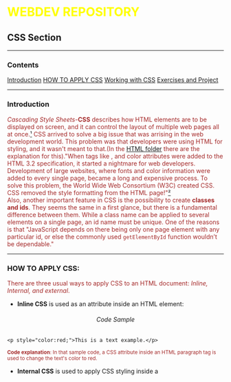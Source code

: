 # WEBDEV REPOSITORY

<h2>CSS Section</h2>

---

<h3>Contents</h3>

<a href="#intro">Introduction</a>
<a href="#HWA">HOW TO APPLY CSS</a>
<a href="#working">Working with CSS</a>
<a href="#exe">Exercises and Project</a>

---

<a name="intro"><h3>Introduction</h3></a>

*Cascading Style Sheets*-**CSS** describes how HTML elements are to be displayed on screen, and it can control the layout of multiple web pages all at once.<a href="#biblio">¹</a> CSS arrived to solve a big issue that was arrising in the web development world. This problem was that developers were using HTML for styling, and it wasn't meant to that.(In the [HTML folder](https://github.com/ItaloSSilva19/webdev/tree/master/HTML) there are the explanation for this)."When tags like <font>, and color attributes were added to the HTML 3.2 specification, it started a nightmare for web developers. Development of large websites, where fonts and color information were added to every single page, became a long and expensive process. To solve this problem, the World Wide Web Consortium (W3C) created CSS. CSS removed the style formatting from the HTML page!"<a href="#biblio">²</a>   
Also, another important feature in CSS is the possibility to create **classes and ids**. They seems the same in a first glance, but there is a fundamental difference between them. While a class name can be applied to several elements on a single page, an id name must be unique. One of the reasons is that "JavaScript depends on there being only one page element with any particular id, or else the commonly used `getElementById` function wouldn’t be dependable."
  
---

<a name="HWA"><h3>HOW TO APPLY CSS:</h3></a>

There are three usual ways to apply CSS to an HTML document: *Inline, Internal, and external*. 

*  **Inline CSS** is used as an attribute inside an HTML element:

<h6 align="center">Code Sample</h6>

```
<p style="color:red;">This is a text example.</p>
```

<sup>**Code explanation**: In that sample code, a CSS attribute inside an HTML paragraph tag is used to change the text's color to red.</sup>

*  **Internal CSS** is used to apply CSS styling inside a <style> element:
  
  <h6 align="center">Code Sample</h6>

  ```
<!DOCTYPE html>
<html>
  <head>
    <style>
    body {background-color: red;}
    h1   {color: yellow;}
    p    {color: brown;}
    </style>
  </head>
  <body>
    <h1>This Internal CSS will be aplied here</h1>
    <p>Also here.</p>
  </body>
</html>
  ```

<sup>**Code explanation**: In that sample code, an CSS element <style> is defined inside the head tags<head> of an HTML document. Inside of it, CSS is applied to change the colors of any h1 to yellow, and any p tags to brown. Also, it changes the background color to yellow.</sup>

*  **External CSS** is used in a CSS file. This file is inserted inside an HTML document as a link element.

<h6 align="center">Code Sample</h6>

```
<html>
  <head>
    <link rel="stylesheet" href="thisIsExternalCSS.css">
    (...)
```

<sup>**Code explanation**: Here, a CSS file named thisIsExternalCSS.css is inserted inside an HTML file. This way this CSS file can be applied to multiple pages by just insert that line.</sup>

---

<a name="working"><h3> Working with CSS </h3></a>

The most usual way to use CSS is applying is as an external file. To do this, you must link the the CSS file to the HTML file. For instance, You have an html file named: **file.html**, and a CSS file named: **ndfile.css**, to connect them, in the <head> of the html file, place a link tag with the *rel* attribute with stylesheet value and *href* attribute with the name of the css file(if they are in the same folder). like this:

	<link rel="stylesheet" type="text/css" href="ndfile.css">
	
After that, using classes and ids, you can change the styles of entire pages. Check bellow to see some features of CSS.

---

<a name="exe"><h3>Exercises and Project:</h3></a>

*  <h5>Exercises:</h5>

*  *  **-Positioning_exercise.html** *Manipulate the position of an element trought the page*.  

<img src="http://g.recordit.co/J5pnt2TbMV.gif"></img>

*  *  **-aligning_exercise.html** *Manipulate the alignment of an element inside a page or a &lt;div&gt container*.

<img src="http://g.recordit.co/GyerzT5Dne.gif"></img>

*  *  **-borders_exercise.html** *Manipulate the style and property of a &lt;div&gt; container*.

<img src="http://g.recordit.co/Y9nvRANqiy.gif"></img>

*  *  **-fonts_exercise.html** *Manipulate the text font type for the header, page, paragraph or &lt;div&gt; container*.

<img src="http://g.recordit.co/GL9kF6TLhY.gif"></img>

*  *  **-margins_exercise.html** *Manipulate the tmargin properties for the header, page, paragraph or &lt;div&gt; container*.

<img src="http://g.recordit.co/5szW2fA4h8.gif"></img>

*  *  **-styling_exercise.html** *Manipulate the style of texts*.

<img src="http://g.recordit.co/yEdOyPAlkV.gif"></img>

*  *  **-webpage_div&color&floating.html** *Manipulate the &lt;div&gt container*.

<img src="http://g.recordit.co/arnvkjR4wb.gif"></img>

*  *  **-webpage_with_style_CLASSES&ID.html** *Manipulate the style of classes and ids*.

<img src="http://g.recordit.co/O86iIX2cFt.gif"></img>

*  *  **-webpage_with_style_INLINE.html** *Manipulate the style of an element inside of it*. <a href="HTA">CHECK IT HERE!</a>

*  *  **-webpage_with_style_INTERNAL.html** *Manipulate the style of an element inside of an HTML &lt;style&gt; tag*. <a href="HTA">CHECK IT HERE!</a>

---

*  <h5>Project:</h5>	
	
*  *  -[**BBC project:**](https://github.com/ItaloSSilva19/webdev/tree/master/CSS/BBC%20project) 

This project uses CSS to replicate the design of the BBC news webpage. This project was done by visualizing the real web page and trying to replicate it through brute force by creating div boxes and guessing what's what.

<img src="http://g.recordit.co/kYNFDhzm2d.gif"></img>

---

<a name="biblio"><h3>References</h3></a>

¹ Introduction of CSS. Available at: https://www.w3schools.com/css/css_intro.asp. Accessed on: 03 sep. 2020.  
² CSS introduction: CSS solved a big problem. Available at: https://www.w3schools.com/css/css_intro.asp. Accessed on: 03 sep. 2020.  
 

